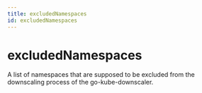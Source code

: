```yaml
---
title: excludedNamespaces
id: excludedNamespaces
---
```


# excludedNamespaces

A list of namespaces that are supposed to be excluded from the downscaling process of the go-kube-downscaler.
